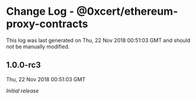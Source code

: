 # Change Log - @0xcert/ethereum-proxy-contracts

This log was last generated on Thu, 22 Nov 2018 00:51:03 GMT and should not be manually modified.

## 1.0.0-rc3
Thu, 22 Nov 2018 00:51:03 GMT

*Initial release*

